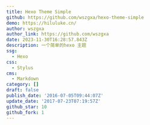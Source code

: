 ```yaml
---
title: Hexo Theme Simple
github: https://github.com/wszgxa/hexo-theme-simple
demo: https://hiluluke.cn/
author: wszgxa
author_link: https://github.com/wszgxa
date: 2023-11-30T16:28:57.843Z
description: 一个简单的hexo 主题
ssg:
  - Hexo
css:
  - Stylus
cms:
  - Markdown
category: []
draft: false
publish_date: '2016-07-05T09:44:07Z'
update_date: '2017-07-23T07:19:57Z'
github_star: 10
github_fork: 1
---
```

